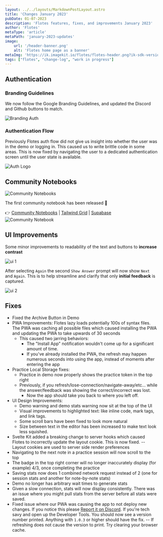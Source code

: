 ```yaml
---
layout: ../../layouts/MarkdownPostLayout.astro
title: 'Changes January 2023'
pubDate: 01-07-2023
description: 'Flotes features, fixes, and improvements January 2023'
author: 'Flotes'
metaType: 'article'
metaPath: 'january-2023-updates'
image:
    url: '/header-banner.png' 
    alt: 'Flotes home page as a banner'
metaImg: 'https://ik.imagekit.io/flotes/flotes-header.png?ik-sdk-version=javascript-1.4.3&updatedAt=1674667619507'   
tags: ["flotes", "change-log", "work in progress"]
---
```


## Authentication

### Branding Guidelines

We now follow the Google Branding Guidelines, and updated the Discord and Github buttons to match.

![Branding Auth](/branding-auth.png)

### Authentication Flow

Previously Flotes auth flow did not give us insight into whether the user was in the demo or logging in.
This caused us to write brittle code in some areas. This is now fixed by navigating the user to a dedicated authentication screen until the user state is available.

![Auth Logo](/auth-logo.png)

## Community Notebooks

![Community Notebooks](/community-1.png)

The first community notebook has been released 🥳

👉 [Community Notebooks](https://flotes.app/home/community) | [Tailwind Grid](https://flotes.app/home/community/tailwind-css-grid) | [Supabase](https://flotes.app/home/community/supabase-basics)
![Community Notebook](/community-tw.png)


## UI Improvements

Some minor improvements to readability of the text and buttons to **increase contrast**

![ui 1](/ui-1.png)

After selecting `Again` the second `Show Answer` prompt will now show `Next` and `Again`. This is to help streamline and clarify that only **initial feedback** is captured.

![ui 2](/ui-2.png)


## Fixes
- Fixed the Archive Button in Demo
- PWA Improvements: Flotes lazy loads potentially 100s of syntax files. The PWA was caching all possible files which caused installing the PWA and updating the PWA to take upwards of 30 seconds
  - This caused two jarring behaviors:
    - The "Install App" notification wouldn't come up for a significant amount of time.
    - If you've already installed the PWA, the refresh may happen numerous seconds into using the app, instead of moments after entering the app 
- Practice Local Storage fixes:
  - Practice in demo now properly shows the practice token in the top right
  - Previously, if you refresh/lose-connection/navigate-away/etc... while the answer/feedback was showing the correct/incorrect was lost.
    - Now the app should take you back to where you left off.
- UI Design Improvements:
  - Demo warning and demo stats warning now sit at the top of the UI
  - Visual improvements to highlighted text: like inline code, mark tags, and link tags.
  - Some scroll bars have been fixed to look more natural
  - Size between text in the editor has been increased to make text look less squished.
- Svelte Kit added a breaking change to server hooks which caused Flotes to incorrectly update the layout cookie. This is now fixed. -- Layout cookies are used to server side render preferences
- Navigating to the next note in a practice session will now scroll to the top
- The badge in the top right corner will no longer inaccurately display (for example) 4/3, once completing the practice
- Saving stats now does 1 combined network request instead of 2 (one for session stats and another for note-by-note stats)
- Demo no longer has arbitrary wait times to generate stats
- Given a slow connection, stats will now display consistently. There was an issue where you might pull stats from the server before all stats were saved.
- Fixed issue where our PWA was causing the app to not deploy new changes. If you notice this please [Report it on Discord](https://discord.gg/4KBRYjC7D9). If you're tech savy and open up the Developer Tools. You should now see a version number printed. Anything with `1.0.3` or higher should have the fix. -- If refreshing does not cause the version to print. Try clearing your browser cache.
